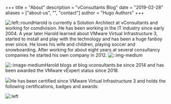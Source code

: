 +++
title = "About"
description = "vConsultants Blog"
date = "2019-02-28"
aliases = ["about-us", "", "contact"]
author = "Hugo Authors"
+++


![:left::round](https://en.gravatar.com/userimage/24535676/9f7eef200a6a333f99268ce98cc7d65b.jpeg?size=256)Harold is currently a Solution Architect at vConsultants and working for comdivision. He has been working in the IT industry since early 2004. A year later Harold learned about VMware Virtual Infrastructure 3, started to install and play with the technology and has been a huge fanboy ever since. He loves his wife and children, playing soccer and snowboarding. After working for about eight years at several consultancy companies he started his own company in 2012.
![::img-medium](someImageUrl)

![::image-medium](https://vexpert.vmware.com/directory/2093/vexpert-badge-stars.png)Harold blogs at blog.vconsultants.be since 2014 and has been awarded the VMware vExpert status since 2018.


![](https://www.credly.com/users/hpreyers/badges?sort=-state_updated_at&page=1)He has been certified since VMware Virtual Infrastructure 3 and holds the following certifications, badges and awards:

![:left](https://vexpert.vmware.com/images/vexpert-application-modernization-2023-badge.png)

 <div data-iframe-width="150" data-iframe-height="270" data-share-badge-id="566913a9-c176-449d-b8b6-0543490dbfd0" data-share-badge-host="https://www.credly.com"></div><script type="text/javascript" async src="//cdn.credly.com/assets/utilities/embed.js"></script>